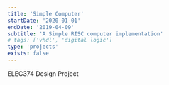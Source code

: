 ```yaml
---
title: 'Simple Computer'
startDate: '2020-01-01'
endDate: '2019-04-09'
subtitle: 'A Simple RISC computer implementation'
# tags: ['vhdl', 'digital logic']
type: 'projects'
exists: false
---
```


ELEC374 Design Project

